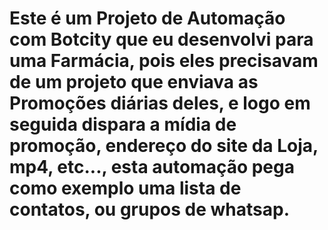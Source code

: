 # Este é um Projeto de Automação com Botcity que eu desenvolvi para uma Farmácia, pois eles precisavam de um projeto que enviava as Promoções diárias deles, e logo em seguida dispara a mídia de promoção, endereço do site da Loja, mp4, etc..., esta automação pega como exemplo uma lista de contatos, ou grupos de whatsap.

